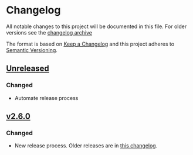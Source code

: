 # Changelog

All notable changes to this project will be documented in this file. For older versions see the [changelog archive](./CHANGELOG.old.md)

The format is based on [Keep a Changelog](https://keepachangelog.com/en/1.0.0/)
and this project adheres to [Semantic Versioning](https://semver.org/spec/v2.0.0.html).

## [Unreleased]
### Changed
- Automate release process

[Unreleased]: https://github.com/cucumber/cucumber-rails/compare/v2.6.0...main

## [v2.6.0](./CHANGELOG.old.md)

### Changed
- New release process. Older releases are in [this changelog](./CHANGELOG.old.md).
